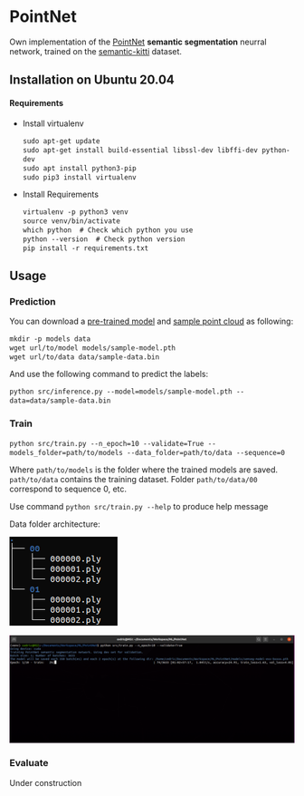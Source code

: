 # PointNet
Own implementation of the [PointNet](https://arxiv.org/abs/1612.00593) __semantic segmentation__ neurral network, trained on the [semantic-kitti](http://www.semantic-kitti.org/) dataset.



## Installation on Ubuntu 20.04

#### Requirements
- Install virtualenv
    ```
    sudo apt-get update
    sudo apt-get install build-essential libssl-dev libffi-dev python-dev
    sudo apt install python3-pip
    sudo pip3 install virtualenv 
    ```
- Install Requirements
    ```
    virtualenv -p python3 venv
    source venv/bin/activate
    which python  # Check which python you use
    python --version  # Check python version
    pip install -r requirements.txt
    ```

## Usage


### Prediction


You can download a [pre-trained model]() and [sample point cloud]() as following:
```
mkdir -p models data
wget url/to/model models/sample-model.pth
wget url/to/data data/sample-data.bin
```

And use the following command to predict the labels:
```
python src/inference.py --model=models/sample-model.pth --data=data/sample-data.bin
```

### Train
```
python src/train.py --n_epoch=10 --validate=True --models_folder=path/to/models --data_folder=path/to/data --sequence=0
```
Where `path/to/models` is the folder where the trained models are saved.
`path/to/data` contains the training dataset. Folder `path/to/data/00` correspond to sequence 0, etc.

Use command `python src/train.py --help` to produce help message

Data folder architecture:

![Processed folder architecture](misc/train_data_folder.png)


![Training the model](misc/training.png)

### Evaluate

Under construction
